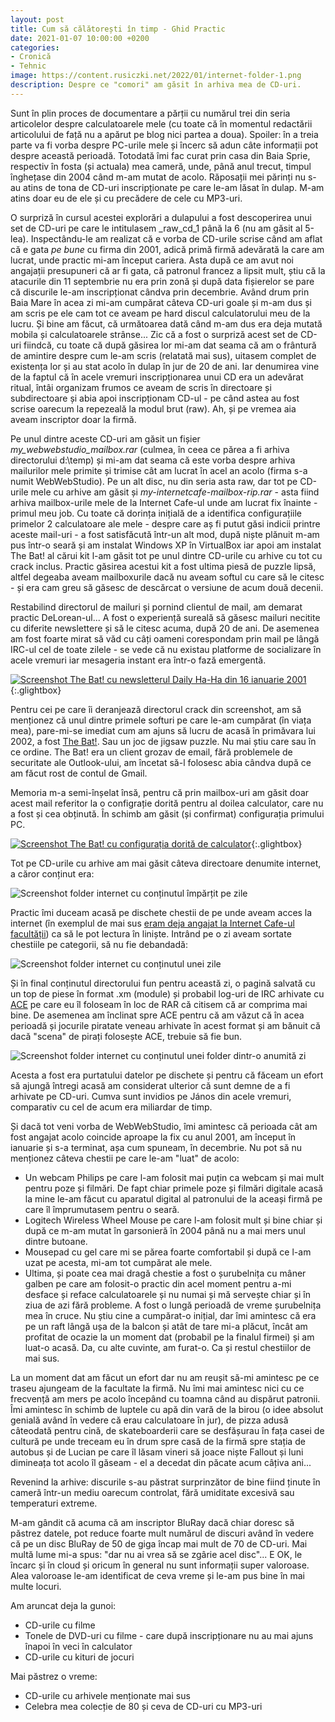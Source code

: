 ```yaml
---
layout: post
title: Cum să călătorești în timp - Ghid Practic
date: 2021-01-07 10:00:00 +0200
categories:
- Cronică
- Tehnic
image: https://content.rusiczki.net/2022/01/internet-folder-1.png
description: Despre ce "comori" am găsit în arhiva mea de CD-uri.
---
```

Sunt în plin proces de documentare a părții cu numărul trei din seria articolelor despre calculatoarele mele (cu toate că în momentul redactării articolului de față nu a apărut pe blog nici partea a doua). Spoiler: în a treia parte va fi vorba despre PC-urile mele și încerc să adun câte informații pot despre această perioadă. Totodată îmi fac curat prin casa din Baia Sprie, respectiv în fosta (și actuala) mea cameră, unde, până anul trecut, timpul înghețase din 2004 când m-am mutat de acolo. Răposații mei părinți nu s-au atins de tona de CD-uri inscripționate pe care le-am lăsat în dulap. M-am atins doar eu de ele și cu precădere de cele cu MP3-uri.

O surpriză în cursul acestei explorări a dulapului a fost descoperirea unui set de CD-uri pe care le intitulasem _raw_cd_1 până la 6 (nu am găsit al 5-lea). Inspectându-le am realizat că e vorba de CD-urile scrise când am aflat că e gata _pe bune_ cu firma din 2001, adică primă firmă adevărată la care am lucrat, unde practic mi-am început cariera. Asta după ce am avut noi angajații presupuneri că ar fi gata, că patronul francez a lipsit mult, știu că la atacurile din 11 septembrie nu era prin zonă și după data fișierelor se pare că discurile le-am inscripționat cândva prin decembrie. Având drum prin Baia Mare în acea zi mi-am cumpărat câteva CD-uri goale și m-am dus și am scris pe ele cam tot ce aveam pe hard discul calculatorului meu de la lucru. Și bine am făcut, că următoarea dată când m-am dus era deja mutată mobila și calculatoarele strânse... Zic că a fost o surpriză acest set de CD-uri fiindcă, cu toate că după găsirea lor mi-am dat seama că am o frântură de amintire despre cum le-am scris (relatată mai sus), uitasem complet de existența lor și au stat acolo în dulap în jur de 20 de ani. Iar denumirea vine de la faptul că în acele vremuri inscripționarea unui CD era un adevărat ritual, întâi organizam frumos ce aveam de scris în directoare și subdirectoare și abia apoi inscripționam CD-ul - pe când astea au fost scrise oarecum la repezeală la modul brut (raw). Ah, și pe vremea aia aveam inscriptor doar la firmă.

Pe unul dintre aceste CD-uri am găsit un fișier _my_webwebstudio_mailbox.rar_ (culmea, în ceea ce părea a fi arhiva directorului d:\temp) și mi-am dat seama că este vorba despre arhiva mailurilor mele primite și trimise cât am lucrat în acel an acolo (firma s-a numit WebWebStudio). Pe un alt disc, nu din seria asta raw, dar tot pe CD-urile mele cu arhive am găsit și _my-internetcafe-mailbox-rip.rar_ - asta fiind arhiva mailbox-urile mele de la Internet Cafe-ul unde am lucrat fix înainte - primul meu job. Cu toate că dorința inițială de a identifica configurațiile primelor 2 calculatoare ale mele - despre care aș fi putut găsi indicii printre aceste mail-uri - a fost satisfăcută într-un alt mod, după niște plănuit m-am pus într-o seară și am instalat Windows XP în VirtualBox iar apoi am instalat The Bat! al cărui kit l-am găsit tot pe unul dintre CD-urile cu arhive cu tot cu crack inclus. Practic găsirea acestui kit a fost ultima piesă de puzzle lipsă, altfel degeaba aveam mailboxurile dacă nu aveam softul cu care să le citesc - și era cam greu să găsesc de descărcat o versiune de acum două decenii.

Restabilind directorul de mailuri și pornind clientul de mail, am demarat practic DeLorean-ul... A fost o experiență sureală să găsesc mailuri necitite cu diferite newslettere și să le citesc acuma, după 20 de ani. De asemenea am fost foarte mirat să văd cu câți oameni corespondam prin mail pe lângă IRC-ul cel de toate zilele - se vede că nu existau platforme de socializare în acele vremuri iar mesageria instant era într-o fază emergentă.

[![Screenshot The Bat! cu newsletterul Daily Ha-Ha din 16 ianuarie 2001](https://content.rusiczki.net/2022/01/virtual-box-screenshot-the-bat-newsletter.png)](https://content.rusiczki.net/2022/01/virtual-box-screenshot-the-bat-newsletter.png){:.glightbox}

Pentru cei pe care îi deranjează directorul crack din screenshot, am să menționez că unul dintre primele softuri pe care le-am cumpărat (în viața mea), pare-mi-se imediat cum am ajuns să lucru de acasă în primăvara lui 2002, a fost [The Bat!](https://www.ritlabs.com/en/products/thebat/). Sau un joc de jigsaw puzzle. Nu mai știu care sau în ce ordine. The Bat! era un client grozav de email, fără problemele de securitate ale Outlook-ului, am încetat să-l folosesc abia cândva după ce am făcut rost de contul de Gmail.

Memoria m-a semi-înșelat însă, pentru că prin mailbox-uri am găsit doar acest mail referitor la o configrație dorită pentru al doilea calculator, care nu a fost și cea obținută. În schimb am găsit (și confirmat) configurația primului PC.

[![Screenshot The Bat! cu configurația dorită de calculator](https://content.rusiczki.net/2022/01/virtual-box-screenshot-the-bat-config.png)](https://content.rusiczki.net/2022/01/virtual-box-screenshot-the-bat-config.png){:.glightbox}

Tot pe CD-urile cu arhive am mai găsit câteva directoare denumite internet, a căror conținut era:

![Screenshot folder internet cu conținutul împărțit pe zile](https://content.rusiczki.net/2022/01/internet-folder-1.png)

Practic îmi duceam acasă pe dischete chestii de pe unde aveam acces la internet (în exemplul de mai sus [eram deja angajat la Internet Cafe-ul facultății](https://www.rusiczki.net/2002/12/27/the-end-of-broadband/)) ca să le pot lectura în liniște. Intrând pe o zi aveam sortate chestiile pe categorii, să nu fie debandadă:

![Screenshot folder internet cu conținutul unei zile](https://content.rusiczki.net/2022/01/internet-folder-2.png)

Și în final conținutul directorului fun pentru această zi, o pagină salvată cu un top de piese în format .xm (module) și probabil log-uri de IRC arhivate cu [ACE](https://en.wikipedia.org/wiki/ACE_(compressed_file_format)) pe care eu îl foloseam în loc de RAR că citisem că ar comprima mai bine. De asemenea am înclinat spre ACE pentru că am văzut că în acea perioadă și jocurile piratate veneau arhivate în acest format și am bănuit că dacă "scena" de pirați folosește ACE, trebuie să fie bun.

![Screenshot folder internet cu conținutul unei folder dintr-o anumită zi](https://content.rusiczki.net/2022/01/internet-folder-3.png)

Acesta a fost era purtatului datelor pe dischete și pentru că făceam un efort să ajungă întregi acasă am considerat ulterior că sunt demne de a fi arhivate pe CD-uri. Cumva sunt invidios pe János din acele vremuri, comparativ cu cel de acum era miliardar de timp.

Și dacă tot veni vorba de WebWebStudio, îmi amintesc că perioada cât am fost angajat acolo coincide aproape la fix cu anul 2001, am început în ianuarie și s-a terminat, așa cum spuneam, în decembrie. Nu pot să nu menționez câteva chestii pe care le-am "luat" de acolo:

* Un webcam Philips pe care l-am folosit mai puțin ca webcam și mai mult pentru poze și filmări. De fapt chiar primele poze și filmări digitale acasă la mine le-am făcut cu aparatul digital al patronului de la aceași firmă pe care îl împrumutasem pentru o seară.
* Logitech Wireless Wheel Mouse pe care l-am folosit mult și bine chiar și după ce m-am mutat în garsonieră în 2004 până nu a mai mers unul dintre butoane.
* Mousepad cu gel care mi se părea foarte comfortabil și după ce l-am uzat pe acesta, mi-am tot cumpărat ale mele.
* Ultima, și poate cea mai dragă chestie a fost o șurubelnița cu mâner galben pe care am folosit-o practic din acel moment pentru a-mi desface și reface calculatoarele și nu numai și mă servește chiar și în ziua de azi fără probleme. A fost o lungă perioadă de vreme șurubelnița mea în cruce. Nu știu cine a cumpărat-o inițial, dar îmi amintesc că era pe un raft lângă ușa de la balcon și atât de tare mi-a plăcut, încât am profitat de ocazie la un moment dat (probabil pe la finalul firmei) și am luat-o acasă. Da, cu alte cuvinte, am furat-o. Ca și restul chestiilor de mai sus.

La un moment dat am făcut un efort dar nu am reușit să-mi amintesc pe ce traseu ajungeam de la facultate la firmă. Nu îmi mai amintesc nici cu ce frecvență am mers pe acolo începând cu toamna când au dispărut patronii. Îmi amintesc în schimb de luptele cu apă din vară de la birou (o idee absolut genială având în vedere că erau calculatoare în jur), de pizza adusă câteodată pentru cină, de skateboarderii care se desfășurau în fața casei de cultură pe unde treceam eu în drum spre casă de la firmă spre stația de autobus și de Lucian pe care îl lăsam vineri să joace niște Fallout și luni dimineața tot acolo îl găseam - el a decedat din păcate acum câțiva ani...

Revenind la arhive: discurile s-au păstrat surprinzător de bine fiind ținute în cameră într-un mediu oarecum controlat, fără umiditate excesivă sau temperaturi extreme.

M-am gândit că acuma că am inscriptor BluRay dacă chiar doresc să păstrez datele, pot reduce foarte mult numărul de discuri având în vedere că pe un disc BluRay de 50 de giga încap mai mult de 70 de CD-uri. Mai multă lume mi-a spus: "dar nu ai vrea să se zgârie acel disc"... E OK, le încarc și în cloud și oricum în general nu sunt informații super valoroase. Alea valoroase le-am identificat de ceva vreme și le-am pus bine în mai multe locuri.

Am aruncat deja la gunoi:

* CD-urile cu filme
* Tonele de DVD-uri cu filme - care după inscripționare nu au mai ajuns înapoi în veci în calculator
* CD-urile cu kituri de jocuri

Mai păstrez o vreme:

* CD-urile cu arhivele menționate mai sus
* Celebra mea colecție de 80 și ceva de CD-uri cu MP3-uri
